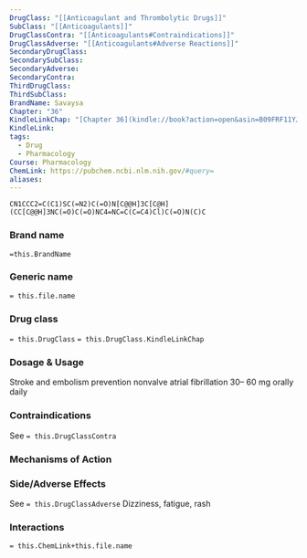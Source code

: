 ```yaml
---
DrugClass: "[[Anticoagulant and Thrombolytic Drugs]]"
SubClass: "[[Anticoagulants]]"
DrugClassContra: "[[Anticoagulants#Contraindications]]"
DrugClassAdverse: "[[Anticoagulants#Adverse Reactions]]"
SecondaryDrugClass: 
SecondarySubClass: 
SecondaryAdverse: 
SecondaryContra: 
ThirdDrugClass: 
ThirdSubClass: 
BrandName: Savaysa
Chapter: "36"
KindleLinkChap: "[Chapter 36](kindle://book?action=open&asin=B09FRF11YJ&location=19929)"
KindleLink: 
tags:
  - Drug
  - Pharmacology
Course: Pharmacology
ChemLink: https://pubchem.ncbi.nlm.nih.gov/#query=
aliases:
---
```

```smiles
CN1CCC2=C(C1)SC(=N2)C(=O)N[C@@H]3C[C@H](CC[C@@H]3NC(=O)C(=O)NC4=NC=C(C=C4)Cl)C(=O)N(C)C
```

### Brand name
`=this.BrandName`

### Generic name
`= this.file.name`

### Drug class 
`= this.DrugClass`
	`= this.DrugClass.KindleLinkChap`

### Dosage & Usage
 Stroke and embolism prevention nonvalve atrial fibrillation
30– 60 mg orally daily

### Contraindications
See `= this.DrugClassContra`

### Mechanisms of Action


### Side/Adverse Effects
See `= this.DrugClassAdverse`
Dizziness, fatigue, rash

### Interactions

`= this.ChemLink+this.file.name`

